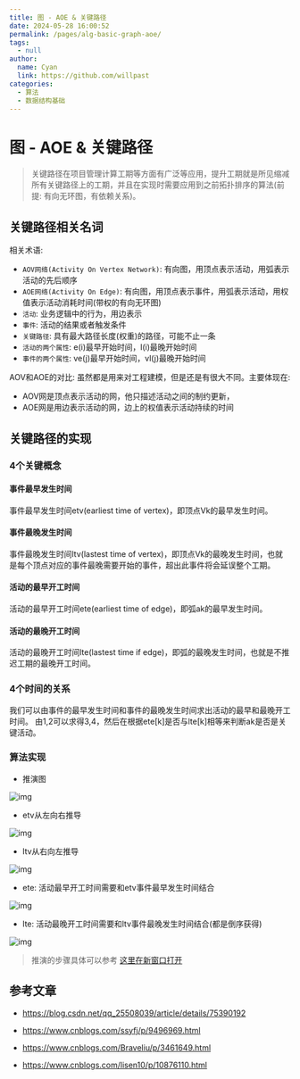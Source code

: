 ```yaml
---
title: 图 - AOE & 关键路径
date: 2024-05-28 16:00:52
permalink: /pages/alg-basic-graph-aoe/
tags: 
  - null
author: 
  name: Cyan
  link: https://github.com/willpast
categories: 
  - 算法
  - 数据结构基础
---
```

# 图 - AOE & 关键路径

> 关键路径在项目管理计算工期等方面有广泛等应用，提升工期就是所见缩减所有关键路径上的工期，并且在实现时需要应用到之前拓扑排序的算法(前提:
> 有向无环图，有依赖关系)。

## 关键路径相关名词

相关术语:

  * `AOV网络(Activity On Vertex Network)`: 有向图，用顶点表示活动，用弧表示活动的先后顺序
  * `AOE网络(Activity On Edge)`: 有向图，用顶点表示事件，用弧表示活动，用权值表示活动消耗时间(带权的有向无环图)
  * `活动`: 业务逻辑中的行为，用边表示
  * `事件`: 活动的结果或者触发条件
  * `关键路径`: 具有最大路径长度(权重)的路径，可能不止一条
  * `活动的两个属性`: e(i)最早开始时间，l(i)最晚开始时间
  * `事件的两个属性`: ve(j)最早开始时间，vl(j)最晚开始时间

AOV和AOE的对比: 虽然都是用来对工程建模，但是还是有很大不同。主要体现在:

  * AOV网是顶点表示活动的网，他只描述活动之间的制约更新，
  * AOE网是用边表示活动的网，边上的权值表示活动持续的时间

## 关键路径的实现

### 4个关键概念

#### 事件最早发生时间

事件最早发生时间etv(earliest time of vertex)，即顶点Vk的最早发生时间。

#### 事件最晚发生时间

事件最晚发生时间ltv(lastest time of
vertex)，即顶点Vk的最晚发生时间，也就是每个顶点对应的事件最晚需要开始的事件，超出此事件将会延误整个工期。

#### 活动的最早开工时间

活动的最早开工时间ete(earliest time of edge)，即弧ak的最早发生时间。

#### 活动的最晚开工时间

活动的最晚开工时间lte(lastest time if edge)，即弧的最晚发生时间，也就是不推迟工期的最晚开工时间。

### 4个时间的关系

我们可以由事件的最早发生时间和事件的最晚发生时间求出活动的最早和最晚开工时间。
由1,2可以求得3,4，然后在根据ete[k]是否与lte[k]相等来判断ak是否是关键活动。

### 算法实现

  * 推演图

![img](https://cdn.jsdelivr.net/gh/willpast/image/blog/ka_java/alg-graph-aoe-0.png)

  * etv从左向右推导

![img](https://cdn.jsdelivr.net/gh/willpast/image/blog/ka_java/alg-graph-aoe-1.png)

  * ltv从右向左推导

![img](https://cdn.jsdelivr.net/gh/willpast/image/blog/ka_java/alg-graph-aoe-2.png)

  * ete: 活动最早开工时间需要和etv事件最早发生时间结合

![img](https://cdn.jsdelivr.net/gh/willpast/image/blog/ka_java/alg-graph-aoe-3.png)

  * lte: 活动最晚开工时间需要和ltv事件最晚发生时间结合(都是倒序获得)

![img](https://cdn.jsdelivr.net/gh/willpast/image/blog/ka_java/alg-graph-aoe-4.png)

> 推演的步骤具体可以参考 [这里在新窗口打开](https://www.cnblogs.com/ssyfj/p/9496969.html)

## 参考文章

  * https://blog.csdn.net/qq_25508039/article/details/75390192

  * https://www.cnblogs.com/ssyfj/p/9496969.html

  * https://www.cnblogs.com/Braveliu/p/3461649.html

  * https://www.cnblogs.com/lisen10/p/10876110.html

